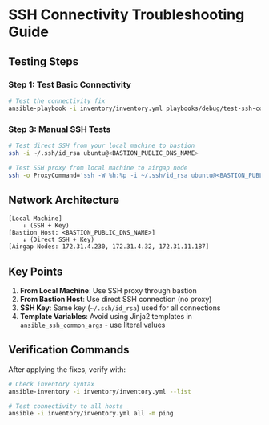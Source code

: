 # SSH Connectivity Troubleshooting Guide

## Testing Steps

### Step 1: Test Basic Connectivity
```bash
# Test the connectivity fix
ansible-playbook -i inventory/inventory.yml playbooks/debug/test-ssh-connectivity.yml
```

### Step 3: Manual SSH Tests
```bash
# Test direct SSH from your local machine to bastion
ssh -i ~/.ssh/id_rsa ubuntu@<BASTION_PUBLIC_DNS_NAME>

# Test SSH proxy from local machine to airgap node
ssh -o ProxyCommand='ssh -W %h:%p -i ~/.ssh/id_rsa ubuntu@<BASTION_PUBLIC_DNS_NAME>' -i ~/.ssh/id_rsa ubuntu@<AIRGAP_NODE_PRIVATE_IP>
```

## Network Architecture

```
[Local Machine] 
    ↓ (SSH + Key)
[Bastion Host: <BASTION_PUBLIC_DNS_NAME>]
    ↓ (Direct SSH + Key)
[Airgap Nodes: 172.31.4.230, 172.31.4.32, 172.31.11.187]
```

## Key Points

1. **From Local Machine**: Use SSH proxy through bastion
2. **From Bastion Host**: Use direct SSH connection (no proxy)
3. **SSH Key**: Same key (`~/.ssh/id_rsa`) used for all connections
4. **Template Variables**: Avoid using Jinja2 templates in `ansible_ssh_common_args` - use literal values

## Verification Commands

After applying the fixes, verify with:

```bash
# Check inventory syntax
ansible-inventory -i inventory/inventory.yml --list

# Test connectivity to all hosts
ansible -i inventory/inventory.yml all -m ping
```